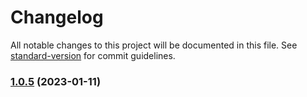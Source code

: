 # Changelog

All notable changes to this project will be documented in this file. See [standard-version](https://github.com/conventional-changelog/standard-version) for commit guidelines.

### [1.0.5](https://github.com/demokratie-live/desktop/compare/v1.0.0...v1.0.5) (2023-01-11)
